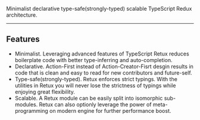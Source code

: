 Minimalist declarative type-safe(strongly-typed) scalable TypeScript Redux architecture.

<hr class="read-more" />

## Features

- Minimalist. Leveraging advanced features of TypeScript Retux reduces boilerplate code with better type-inferring and auto-completion.
- Declarative. Action-First instead of Action-Creator-Fisrt desgin results in code that is clean and easy to read for new contributors and future-self.
- Type-safe(strongly-typed). Retux enforces strict typings. With the utilities in Retux you will never lose the strictness of typings while enjoying great flexibility.
- Scalable. A Retux module can be easily split into isomorphic sub-modules. Retux can also optionly leverage the power of meta-programming on modern engine for further performance boost.
